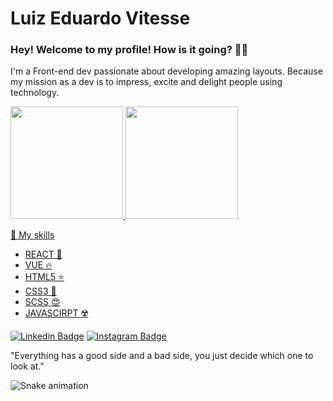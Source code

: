 # Luiz Eduardo Vitesse 

### Hey! Welcome to my profile! How is it going? 👋😁

I'm a Front-end dev passionate about developing amazing layouts. Because my mission as a dev is to impress, excite and delight people using technology.

 <div>
  <a href="https://github.com/Eduardo-Vitesse">
  <img height="180em" src="https://github-readme-stats.vercel.app/api?username=Eduardo-Vitesse&show_icons=true&theme=dracula&include_all_commits=true&count_private=true"/>
  <img height="180em" src="https://github-readme-stats.vercel.app/api/top-langs/?username=Eduardo-Vitesse&layout=compact&langs_count=7&theme=dracula"/>
</div>

 🦾 My skills
 - REACT  🚀
 - VUE 🔥
 - HTML5 ⭐
 - CSS3 🤩
 - SCSS 😍
 - JAVASCIRPT ☢️

[![Linkedin Badge](https://camo.githubusercontent.com/a9d413435371b306fac2ff4d1dcfa85877d9deb93bb90ce7d8444b260d7a9922/68747470733a2f2f696d672e736869656c64732e696f2f62616467652f2d4c696e6b6564496e2d626c75653f7374796c653d666c61742d737175617265266c6f676f3d4c696e6b6564696e266c6f676f436f6c6f723d7768697465266c696e6b3d68747470733a2f2f7777772e6c696e6b6564696e2e636f6d2f696e2f697361646f72612d726f647269677565732d7374616e6761726c696e2d3438343032623134312f)](https://www.linkedin.com/in/luiz-eduardo-floriano-silva-66611b181/)  [![Instagram Badge](https://camo.githubusercontent.com/995893e1a358c25b4713c038a26b475b1c2c29b3f1a154e8967ae1b790db5f61/68747470733a2f2f696d672e736869656c64732e696f2f62616467652f2d496e7374616772616d2d76696f6c65743f7374796c653d666c61742d737175617265266c6f676f3d496e7374616772616d266c6f676f436f6c6f723d7768697465266c696e6b3d68747470733a2f2f7777772e696e7374616772616d2e636f6d2f7061706f64656465762f)](https://www.instagram.com/eduardovitesse.dev/)

"Everything has a good side and a bad side, you just decide which one to look at."
 
 ![Snake animation](https://github.com/Eduardo-Vitesse/blob/output/github-contribution-grid-snake.svg)
